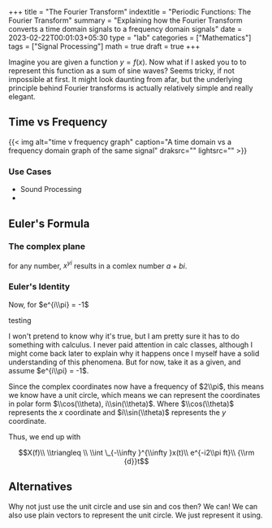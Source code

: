 +++
title = "The Fourier Transform"
indextitle = "Periodic Functions: The Fourier Transform"
summary = "Explaining how the Fourier Transform converts a time domain signals to a frequency domain signals"
date = 2023-02-22T00:01:03+05:30
type = "lab"
categories = ["Mathematics"]
tags = ["Signal Processing"]
math = true
draft = true
+++

Imagine you are given a function $y = f(x)$. Now what if I asked you to to represent this function as a sum of sine waves? Seems tricky, if not impossible at first. It might look daunting from afar, but the underlying principle behind Fourier transforms is actually relatively simple and really elegant.

## Time vs Frequency

{{< img alt="time v frequency graph" caption="A time domain vs a frequency domain graph of the same signal" draksrc="" lightsrc="" >}}

### Use Cases

* Sound Processing
*

## Euler's Formula

### The complex plane



for any number, $x^{yi}$ results in a comlex number $a + bi$.

### Euler's Identity
Now, for $e^{i\\pi} = -1$

testing

I won't pretend to know why it's true, but I am pretty sure it has to do something with calculus. I never paid attention in calc classes, although I might come back later to explain why it happens once I myself have a solid understanding of this phenomena. But for now, take it as a given, and assume $e^{i\\pi} = -1$.

Since the complex coordinates now have a frequency of $2\\pi$, this means we know have a unit circle, which means we can represent the coordinates in polar form $\\cos(\\theta), i\\sin(\\theta)$. Where $\\cos(\\theta)$ represents the $x$ coordinate and $i\\sin(\\theta)$ represents the $y$ coordinate.


Thus, we end up with

$$X(f)\\ \\triangleq \\ \\int \_{-\\infty }^{\\infty }x(t)\\ e^{-i2\\pi ft}\\ {\\rm {d}}t$$

## Alternatives
Why not just use the unit circle and use sin and cos then? We can! We can also use plain vectors to represent the unit circle. We just represent it using.

[^1]:
